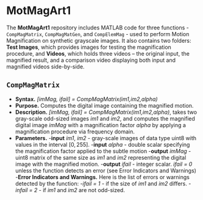 # MotMagArt1
The **MotMagArt1** repository includes MATLAB code for three functions - `CompMagMatrix`, `CompMagMatGen`, and `CompElemMag` - used to perform Motion Magnification on synthetic grayscale images. 
It also contains two folders: **Test Images**, which provides images for testing the magnification procedure, and **Videos**, which holds three videos – the original input, the magnified result, 
and a comparison video displaying both input and magnified videos side-by-side.

## `CompMagMatrix`
- **Syntax.** *[imMag, ifail] = CompMagMatrix(im1,im2,alpha)*
- **Purpose.** Computes the digital image containing the magnified motion.
- **Description.** *[imMag, ifail] = CompMagMatrix(im1,im2,alpha)*, takes two gray-scale odd-sized images *im1* and *im2*, and computes the magnified digital image *imMag* with a magnification factor *alpha* by 
                    applying a magnification procedure via frequency domain.
- **Parameters.**
 -**input** *im1*, *im2* - gray-scale images of data type uint8 with values in the interval $[0,255]$.
 -**input** *alpha* - double scalar specifying the magnification factor applied to the subtle motion
 -**output** *imMag* - uint8 matrix of the same size as *im1* and *im2* representing the digital image with the magnified motion.
 -**output** *ifail* - integer scalar. *ifail = 0* unless the function detects an error (see Error Indicators and Warnings)
-**Error Indicators and Warnings.** Here is the list of errors or warnings detected by the function:
 -*ifail = 1* - if the size of *im1* and *im2* differs.
 -*infail = 2* - if *im1* and *im2* are not odd-sized.
